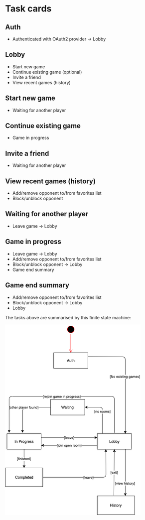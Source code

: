 # Task cards

## Auth

* Authenticated with OAuth2 provider -> Lobby

## Lobby

* Start new game
* Continue existing game (optional)
* Invite a friend
* View recent games (history)

## Start new game

* Waiting for another player

## Continue existing game

* Game in progress

## Invite a friend

* Waiting for another player

## View recent games (history)

* Add/remove opponent to/from favorites list
* Block/unblock opponent

## Waiting for another player

* Leave game -> Lobby

## Game in progress

* Leave game -> Lobby
* Add/remove opponent to/from favorites list
* Block/unblock opponent -> Lobby
* Game end summary

## Game end summary

* Add/remove opponent to/from favorites list
* Block/unblock opponent -> Lobby
* Lobby

The tasks above are summarised by this finite state machine:

<img src="new-games.png" />